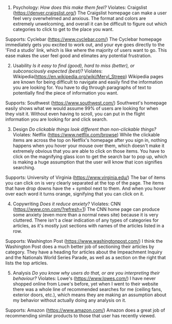 1. Psychology:
*How does this make them feel?*
Violates: Craigslist (https://denver.craigslist.org/)
The Craigslist homepage can make a user feel very overwhelmed and anxious. The format and colors are extremely unwelcoming, and overall it can be difficult to figure out which categories to click to get to the place you want.

Supports: Cyclebar (https://www.cyclebar.com/)
The Cyclebar homepage immediately gets you excited to work out, and your eye goes directly to the 'Find a studio' link, which is like where the majority of users want to go. This ease makes the user feel good and elimates any potential frustration.

2. Usability
*Is it easy to find (good), hard to miss (better), or subconsciously expected (best)?*
Violates: Wikipedia(https://en.wikipedia.org/wiki/Meryl_Streep)
Wikipedia pages are known for being difficult to navigate and easily find the information you are looking for. You have to dig through paragraphs of text to potentially find the piece of information you want.

Supports: Southwest (https://www.southwest.com/)
Southwest's homepage easily shows what we would assume 99% of users are looking for when they visit it. Without even having to scroll, you can put in the flight information you are looking for and click search.

3. Design
*Do clickable things look different than non-clickable things?*
Violates: Netflix (https://www.netflix.com/browse)
While the clickable items are across the top on Netflix's homepage after you sign in, nothing happens when you hover your mouse over them, which doesn't make it extremely obvious that you are able to click on those items. You have to click on the magnifying glass icon to get the search bar to pop up, which is making a huge assumption that the user will know that icon signifies searching.

Supports: University of Virginia (https://www.virginia.edu/)
The bar of items you can click on is very clearly separated at the top of the page. The items that have drop downs have the + symbol next to them. And when you hover over each word it turns orange, signifying that you can click on it.

4. Copywriting
*Does it reduce anxiety?*
Violates: CNN (https://www.cnn.com/?refresh=1)
The CNN home page can produce some anxiety (even more than a normal news site) because it is very cluttered. There isn't a clear indication of any types of categories for articles, as it's mostly just sections with names of the articles listed in a row.

Supports: Washington Post (https://www.washingtonpost.com/)
I think the Washington Post does a much better job of sectioning their articles by category. They have a heading for articles about the Impeachment Inquiry and the Nationals World Series Parade, as well as a section on the right that lists the top articles.

5. Analysis
*Do you know why users do that, or are you interpreting their behaviour?*
Violates: Lowe's (https://www.lowes.com/)
I have never shopped online from Lowe's before, yet when I went to their website there was a whole line of recommended searches for me (ceiling fans, exterior doors, etc.), which means they are making an assumption about my behavior without actually doing any analysis on it.

Supports: Amazon (https://www.amazon.com/)
Amazon does a great job of recommending similar products to those that user has recently viewed. 
